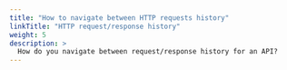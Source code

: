 ```yaml
---
title: "How to navigate between HTTP requests history"
linkTitle: "HTTP request/response history"
weight: 5
description: >
  How do you navigate between request/response history for an API?
---
```


